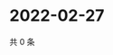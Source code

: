 # 2022-02-27

共 0 条

<!-- BEGIN WEIBO -->
<!-- 最后更新时间 Sun Feb 27 2022 14:17:47 GMT+0800 (China Standard Time) -->

<!-- END WEIBO -->
